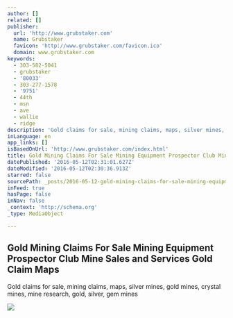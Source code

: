 ```yaml
---
author: []
related: []
publisher:
  url: 'http://www.grubstaker.com'
  name: Grubstaker
  favicon: 'http://www.grubstaker.com/favicon.ico'
  domain: www.grubstaker.com
keywords:
  - 303-582-5041
  - grubstaker
  - '80033'
  - 303-277-1578
  - '9751'
  - 44th
  - msn
  - ave
  - wallie
  - ridge
description: 'Gold claims for sale, mining claims, maps, silver mines, gold mines, crystal mines, mine research, gold, silver, gem mines'
inLanguage: en
app_links: []
isBasedOnUrl: 'http://www.grubstaker.com/index.html'
title: Gold Mining Claims For Sale Mining Equipment Prospector Club Mine Sales and Services Gold Claim Maps
datePublished: '2016-05-12T02:31:01.627Z'
dateModified: '2016-05-12T02:30:36.913Z'
starred: false
sourcePath: _posts/2016-05-12-gold-mining-claims-for-sale-mining-equipment-prospector-club.md
inFeed: true
hasPage: false
inNav: false
_context: 'http://schema.org'
_type: MediaObject

---
```

<article style=""><h1>Gold Mining Claims For Sale Mining Equipment Prospector Club Mine Sales and Services Gold Claim Maps</h1><p>Gold claims for sale, mining claims, maps, silver mines, gold mines, crystal mines, mine research, gold, silver, gem mines</p><img src="http://ep.yimg.com/ca/I/coloradogoldmines_2269_10059900" /></article>